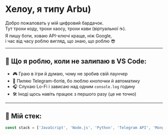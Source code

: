 # Хелоу, я типу  Arbu) 

Добро пожаловать у мій цифровий бардачок.  
Тут трохи коду, трохи хаосу, трохи кави (віртуальної ☕).  
Я пишу боти, ховаю API-ключі краще, ніж Google,  
і час від часу роблю вигляд, що знаю, що роблю 😎

---

## 🔧 Що я роблю, коли не залипаю в VS Code:

- 🎮 Граю в ігри й думаю, чому не зробив свій лаунчер  
- 💬 Пиляю Telegram-ботів, бо люблю кнопочки й автоматику  
- 🎧 Слухаю Lo-Fi і зависаю над одним `console.log` годину  
- 🛠️ Іноді щось навіть працює з першого разу (це не точно)

---

## 💾 Мій стек:

```js
const stack = ['JavaScript', 'Node.js', 'Python', 'Telegram API', 'MongoDB', 'VS Code', 'Ctrl+Z'];
